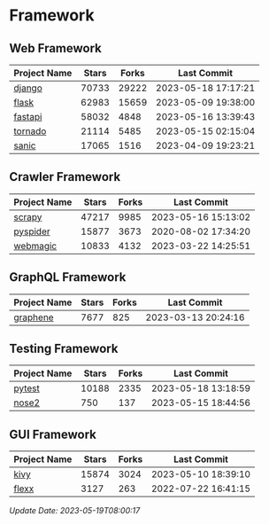 # Framework

## Web Framework
| Project Name | Stars | Forks | Last Commit |
| ------------ | ----- | ----- | ----------- |
| [django](https://github.com/django/django) | 70733 | 29222 | 2023-05-18 17:17:21 |
| [flask](https://github.com/pallets/flask) | 62983 | 15659 | 2023-05-09 19:38:00 |
| [fastapi](https://github.com/tiangolo/fastapi) | 58032 | 4848 | 2023-05-16 13:39:43 |
| [tornado](https://github.com/tornadoweb/tornado) | 21114 | 5485 | 2023-05-15 02:15:04 |
| [sanic](https://github.com/sanic-org/sanic) | 17065 | 1516 | 2023-04-09 19:23:21 |

## Crawler Framework
| Project Name | Stars | Forks | Last Commit |
| ------------ | ----- | ----- | ----------- |
| [scrapy](https://github.com/scrapy/scrapy) | 47217 | 9985 | 2023-05-16 15:13:02 |
| [pyspider](https://github.com/binux/pyspider) | 15877 | 3673 | 2020-08-02 17:34:20 |
| [webmagic](https://github.com/code4craft/webmagic) | 10833 | 4132 | 2023-03-22 14:25:51 |

## GraphQL Framework
| Project Name | Stars | Forks | Last Commit |
| ------------ | ----- | ----- | ----------- |
| [graphene](https://github.com/graphql-python/graphene) | 7677 | 825 | 2023-03-13 20:24:16 |

## Testing Framework
| Project Name | Stars | Forks | Last Commit |
| ------------ | ----- | ----- | ----------- |
| [pytest](https://github.com/pytest-dev/pytest) | 10188 | 2335 | 2023-05-18 13:18:59 |
| [nose2](https://github.com/nose-devs/nose2) | 750 | 137 | 2023-05-15 18:44:56 |

## GUI Framework
| Project Name | Stars | Forks | Last Commit |
| ------------ | ----- | ----- | ----------- |
| [kivy](https://github.com/kivy/kivy) | 15874 | 3024 | 2023-05-10 18:39:10 |
| [flexx](https://github.com/flexxui/flexx) | 3127 | 263 | 2022-07-22 16:41:15 |

*Update Date: 2023-05-19T08:00:17*
